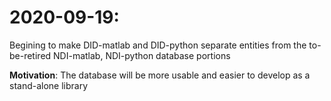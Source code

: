 # 2020-09-19:

Begining to make DID-matlab and DID-python separate entities from the to-be-retired NDI-matlab, NDI-python database portions

**Motivation**: The database will be more usable and easier to develop as a stand-alone library


